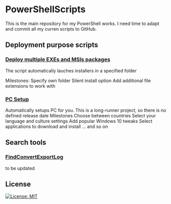 # PowerShellScripts
This is the main repository for my PowerShell works. I need time to adapt and commit all my curren scripts to GitHub.
## Deployment purpose scripts
### [Deploy multiple EXEs and MSIs packages](/UpToDate/DeployExeAndMsi.ps1)
The script automatically lauches installers in a specified folder

Milestones:
Specify own folder
Silent install option
Add additional file extensions to work with

### [PC Setup](/UpToDate/ChangeTimeNameCulture.ps1)
Automatically setups PC for you. This is a long-runner project, so there is no defined release date
Milestones
Choose between countries
Select your language and culture settings
Add popular Windows 10 tweaks
Select applications to download and install
... and so on
## Search tools
### [FindConvertExportLog](/Up%20To%20Date/Text%20Sort/Find-X%20Do-X%201.1.ps1)
to be updated
## License
[![License: MIT](https://img.shields.io/badge/License-MIT-yellow.svg)](https://opensource.org/licenses/MIT)
